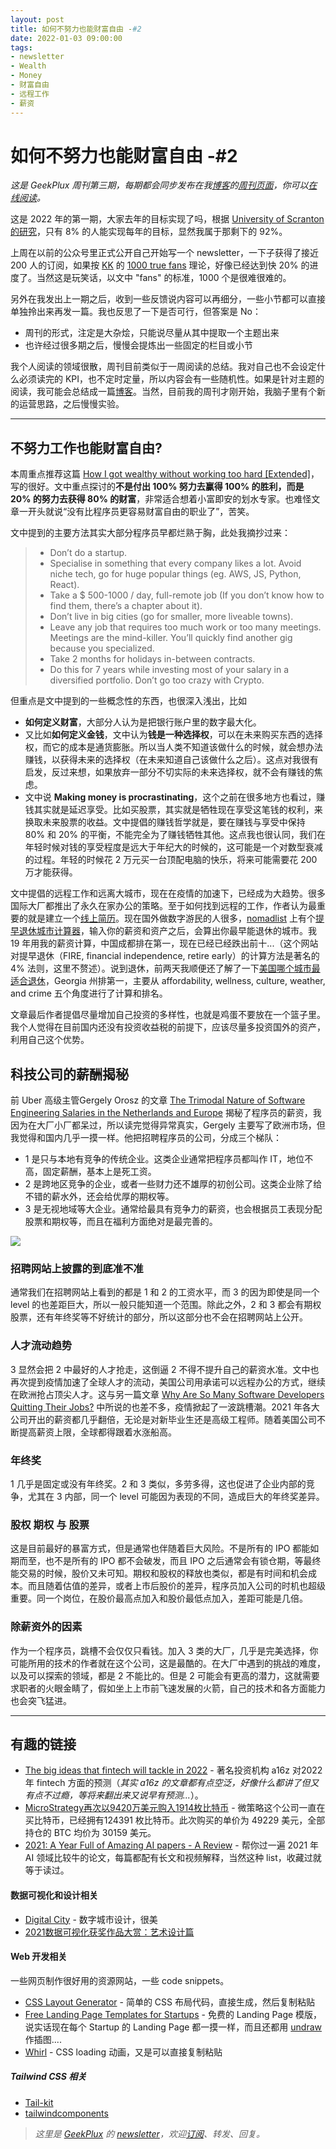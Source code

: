 ```yaml
---
layout: post
title: 如何不努力也能财富自由 -#2
date: 2022-01-03 09:00:00
tags:
- newsletter
- Wealth
- Money
- 财富自由
- 远程工作
- 薪资
---
```


# 如何不努力也能财富自由 -#2

*这是 GeekPlux 周刊第三期，每期都会同步发布在我[博客](https://geekplux.com)的[周刊页面](https://geekplux.com/newsletters)，你可以[在线阅读](https://geekplux.com/newsletters/2)。*

这是 2022 年的第一期，大家去年的目标实现了吗，根据 [University of Scranton 的研究](https://www.forbes.com/sites/dandiamond/2013/01/01/just-8-of-people-achieve-their-new-years-resolutions-heres-how-they-did-it/?sh=789a3d73596b)，只有 8% 的人能实现每年的目标，显然我属于那剩下的 92%。

上周在以前的公众号里正式公开自己开始写一个 newsletter，一下子获得了接近 200 人的订阅，如果按 [KK](https://kk.org) 的 [1000 true fans](https://kk.org/thetechnium/1000-true-fans/) 理论，好像已经达到快 20% 的进度了。当然这是玩笑话，以文中 "fans" 的标准，1000 个是很难很难的。

另外在我发出上一期之后，收到一些反馈说内容可以再细分，一些小节都可以直接单独拎出来再发一篇。我也反思了一下是否可行，但答案是 No：

- 周刊的形式，注定是大杂烩，只能说尽量从其中提取一个主题出来
- 也许经过很多期之后，慢慢会提炼出一些固定的栏目或小节

我个人阅读的领域很散，周刊目前类似于一周阅读的总结。我对自己也不会设定什么必须读完的 KPI，也不定时定量，所以内容会有一些随机性。如果是针对主题的阅读，我可能会总结成一篇[博客](https://geekplux.com/posts)。当然，目前我的周刊才刚开始，我脑子里有个新的运营思路，之后慢慢实验。

----

## 不努力工作也能财富自由?

本周重点推荐这篇 [How I got wealthy without working too hard [Extended]](https://amaca.substack.com/p/how-i-got-wealthy-without-working)，写的很好。文中重点探讨的**不是付出 100% 努力去赢得 100% 的胜利，而是 20% 的努力去获得 80% 的财富**，非常适合想着小富即安的划水专家。也难怪文章一开头就说“没有比程序员更容易财富自由的职业了”，苦笑。

文中提到的主要方法其实大部分程序员早都烂熟于胸，此处我摘抄过来：

> - Don’t do a startup.
> - Specialise in something that every company likes a lot. Avoid niche tech, go for huge popular things (eg. AWS, JS, Python, React).
> - Take a $ 500-1000 / day, full-remote job (If you don’t know how to find them, there’s a chapter about it).
> - Don’t live in big cities (go for smaller, more liveable towns).
> - Leave any job that requires too much work or too many meetings. Meetings are the mind-killer. You’ll quickly find another gig because you specialized.
> - Take 2 months for holidays in-between contracts.
> - Do this for 7 years while investing most of your salary in a diversified portfolio. Don’t go too crazy with Crypto.

但重点是文中提到的一些概念性的东西，也很深入浅出，比如

- **如何定义财富**，大部分人认为是把银行账户里的数字最大化。
- 又比如**如何定义金钱**，文中认为**钱是一种选择权**，可以在未来购买东西的选择权，而它的成本是通货膨胀。所以当人类不知道该做什么的时候，就会想办法赚钱，以获得未来的选择权（在未来知道自己该做什么之后）。这点对我很有启发，反过来想，如果放弃一部分不切实际的未来选择权，就不会有赚钱的焦虑。
- 文中说 **Making money is procrastinating**，这个之前在很多地方也看过，赚钱其实就是延迟享受。比如买股票，其实就是牺牲现在享受这笔钱的权利，来换取未来股票的收益。文中提倡的赚钱哲学就是，要在赚钱与享受中保持 80% 和 20% 的平衡，不能完全为了赚钱牺牲其他。这点我也很认同，我们在年轻时候对钱的享受程度是远大于年纪大的时候的，这可能是一个对数型衰减的过程。年轻的时候花 2 万元买一台顶配电脑的快乐，将来可能需要花 200 万才能获得。

文中提倡的远程工作和远离大城市，现在在疫情的加速下，已经成为大趋势。很多国际大厂都推出了永久在家办公的策略。至于如何找到远程的工作，作者认为最重要的就是建立一个[线上简历](https://geekplux.com/posts/true-resume)。现在国外做数字游民的人很多，[nomadlist](https://nomadlist.com) 上有个[提早退休城市计算器](https://nomadlist.com/fire)，输入你的薪资和资产之后，会算出你最早能退休的城市。我 19 年用我的薪资计算，中国成都排在第一，现在已经已经跌出前十...（这个网站对提早退休（FIRE, financial independence, retire early）的计算方法是著名的 4% 法则，这里不赘述）。说到退休，前两天我顺便还了解了一下[美国哪个城市最适合退休](https://www.bankrate.com/retirement/best-and-worst-states-for-retirement/)，Georgia 州排第一，主要从 affordability, wellness, culture, weather, and crime 五个角度进行了计算和排名。

文章最后作者提倡尽量增加自己投资的多样性，也就是鸡蛋不要放在一个篮子里。我个人觉得在目前国内还没有投资收益税的前提下，应该尽量多投资国外的资产，利用自己这个优势。

## 科技公司的薪酬揭秘

前 Uber 高级主管Gergely Orosz 的文章 [The Trimodal Nature of Software Engineering Salaries in the Netherlands and Europe](https://blog.pragmaticengineer.com/software-engineering-salaries-in-the-netherlands-and-europe/) 揭秘了程序员的薪资，我因为在大厂小厂都呆过，所以读完觉得异常真实，Gergely 主要写了欧洲市场，但我觉得和国内几乎一摸一样。他把招聘程序员的公司，分成三个梯队：

- 1 是只与本地有竞争的传统企业。这类企业通常把程序员都叫作 IT，地位不高，固定薪酬，基本上是死工资。
- 2 是跨地区竞争的企业，或者一些财力还不雄厚的初创公司。这类企业除了给不错的薪水外，还会给优厚的期权等。
- 3 是无视地域等大企业。通常给最具有竞争力的薪资，也会根据员工表现分配股票和期权等，而且在福利方面绝对是最完善的。

![](https://blog.pragmaticengineer.com/content/images/size/w1600/2021/07/Screenshot-2021-07-10-at-04.45.19.png)

###  招聘网站上披露的到底准不准

通常我们在招聘网站上看到的都是 1 和 2 的工资水平，而 3 的因为即使是同一个 level 的也差距巨大，所以一般只能知道一个范围。除此之外，2 和 3 都会有期权股票，还有年终奖等不好统计的部分，所以这部分也不会在招聘网站上公开。

### 人才流动趋势

3 显然会把 2 中最好的人才抢走，这倒逼 2 不得不提升自己的薪资水准。文中也再次提到疫情加速了全球人才的流动，美国公司用承诺可以远程办公的方式，继续在欧洲抢占顶尖人才。这与另一篇文章 [Why Are So Many Software Developers Quitting Their Jobs?](https://javascript.plainenglish.io/why-are-so-many-software-developers-quitting-their-jobs-e5a6c2a8f5ed) 中所说的也差不多，疫情掀起了一波跳槽潮。2021 年各大公司开出的薪资都几乎翻倍，无论是对新毕业生还是高级工程师。随着美国公司不断提高薪资上限，全球都得跟着水涨船高。

### 年终奖

1 几乎是固定或没有年终奖。2 和 3 类似，多劳多得，这也促进了企业内部的竞争，尤其在 3 内部，同一个 level 可能因为表现的不同，造成巨大的年终奖差异。

### 股权 期权 与 股票

这是目前最好的暴富方式，但是通常也伴随着巨大风险。不是所有的 IPO 都能如期而至，也不是所有的 IPO 都不会破发，而且 IPO 之后通常会有锁仓期，等最终能交易的时候，股价又未可知。期权和股权的释放也类似，都是有时间和机会成本。而且随着估值的差异，或者上市后股价的差异，程序员加入公司的时机也超级重要。同一个岗位，在股价最高点加入和股价最低点加入，差距可能是几倍。

### 除薪资外的因素

作为一个程序员，跳槽不会仅仅只看钱。加入 3 类的大厂，几乎是完美选择，你可能所用的技术的作者就在这个公司，这是最酷的。在大厂中遇到的挑战的难度，以及可以探索的领域，都是 2 不能比的。但是 2 可能会有更高的潜力，这就需要求职者的火眼金睛了，假如坐上上市前飞速发展的火箭，自己的技术和各方面能力也会突飞猛进。

----

## 有趣的链接

- [The big ideas that fintech will tackle in 2022](https://a16z.com/2021/12/20/the-big-ideas-that-fintech-will-tackle-in-2022/) - 著名投资机构 a16z 对2022年 fintech 方面的预测（*其实 a16z 的文章都有点空泛，好像什么都讲了但又有点不过瘾，等将来翻出来又说早有预测...*）。
- [MicroStrategy再次以9420万美元购入1914枚比特币](https://www.theblockbeats.info/flash/61826) - 微策略这个公司一直在买比特币，已经拥有124391 枚比特币。此次购买的单价为 49229 美元，全部持仓的 BTC 均价为 30159  美元。
- [2021: A Year Full of Amazing AI papers - A Review](https://www.louisbouchard.ai/2021-ai-papers-review/) - 帮你过一遍 2021 年 AI 领域比较牛的论文，每篇都配有长文和视频解释，当然这种 list，收藏过就等于读过。

#### 数据可视化和设计相关

- [Digital City](https://exp-digital-city.lusion.co) - 数字城市设计，很美
- [2021数据可视化获奖作品大赏：艺术设计篇](https://mp.weixin.qq.com/s/Nyhnf51p_pvdkrd-YWCPeA)

#### Web 开发相关

一些网页制作很好用的资源网站，一些 code snippets。

- [CSS Layout Generator](https://layout.bradwoods.io) - 简单的 CSS 布局代码，直接生成，然后复制粘贴
- [Free Landing Page Templates for Startups](https://uisual.com) - 免费的 Landing Page 模版，说实话现在每个 Startup 的 Landing Page 都一摸一样，而且还都用 [undraw](https://undraw.co/illustrations) 作插图....
- [Whirl](https://whirl.netlify.app) - CSS loading 动画，又是可以直接复制粘贴

##### Tailwind CSS 相关

- [Tail-kit](https://www.tailwind-kit.com)
- [tailwindcomponents](https://tailwindcomponents.com)


> *这里是 [GeekPlux](https://geekplux.com/newsletters) 的 [newsletter](https://geekplux.zhubai.love)，欢迎[订阅](https://geekplux.zhubai.love)、转发、回复。*